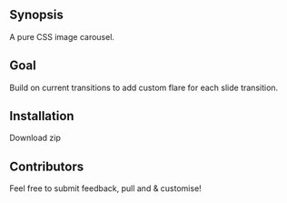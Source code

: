 ## Synopsis

A pure CSS image carousel.


## Goal

Build on current transitions to add custom flare for each slide transition.


## Installation

Download zip


## Contributors

Feel free to submit feedback, pull and & customise! 


